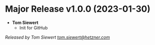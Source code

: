 # Major Release v1.0.0 (2023-01-30)
  * **Tom Siewert**
    * Init for GitHub

*Released by Tom Siewert <tom.siewert@hetzner.com>*
